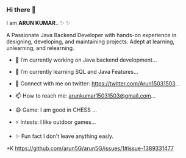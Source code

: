 ### Hi there 👋


I am **ARUN KUMAR**.. ✨  ✨ 

A Passionate Java Backend Developer with hands-on experience in designing, developing, and maintaining projects. Adept at learning, unlearning, and relearning.

- 🔭 I’m currently working on Java backend development...
- 🌱 I’m currently learning SQL and Java Features...
- 💬 Connect with me on twitter: https://twitter.com/Arun15031503...
- 📫 How to reach me: arunkumar15031503@gmail.com...
- 😄 Game: I am good in CHESS ...
- ⚡ Intests: I like outdoor games...

- ✨ Fun fact I don't leave anything easly.

+K https://github.com/arun5G/arun5G/issues/1#issue-1389331477

